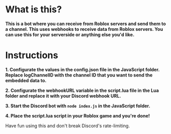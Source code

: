 # What is this?
**This is a bot where you can receive from Roblox servers and send them to a channel. This uses webhooks to receive data from Roblox servers. You can use this for your serverside or anything else
you'd like.**

# Instructions
**1. Configurate the values in the config.json file in the JavaScript folder. Replace logChannelID with the channel ID that you want to send the embedded data to.**

**2. Configurate the webhookURL variable in the script.lua file in the Lua folder and replace it with your Discord webhook URL.**

**3. Start the Discord bot with `node index.js` in the JavaScript folder.**

**4. Place the script.lua script in your Roblox game and you're done!**

Have fun using this and don't break Discord's rate-limiting.
